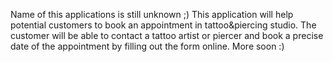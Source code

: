 Name of this applications is still unknown ;)
This application will help potential customers to book an appointment in tattoo&piercing studio. The customer will be able to contact a tattoo artist or piercer and book a precise date of the appointment by filling out the form online.
More soon :)
